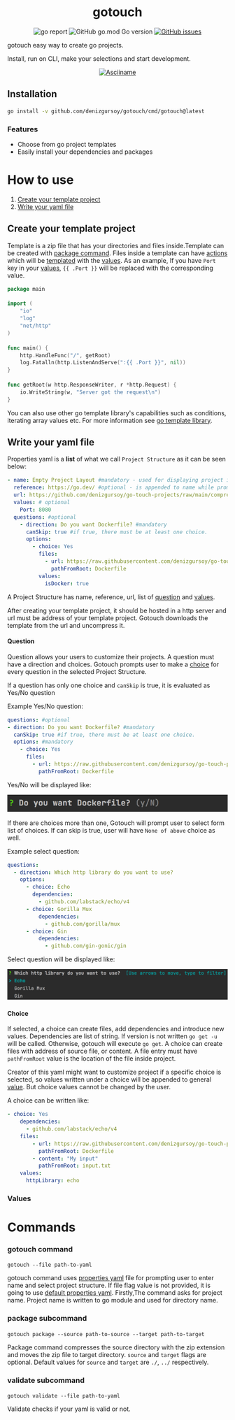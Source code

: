 <h1 align="center">gotouch</h1>
<p align="center">
<img alt="go report" src="https://goreportcard.com/badge/github.com/denizgursoy/gotouch"/>
<img alt="GitHub go.mod Go version" src="https://img.shields.io/github/go-mod/go-version/denizgursoy/gotouch">
<a href="https://github.com/denizgursoy/gotouch/issues" target="_blank"><img alt="GitHub issues" src="https://img.shields.io/github/issues/denizgursoy/gotouch?color=b"></a>
</p>

gotouch easy way to create go projects. 

Install, run on CLI, make your selections and start development.

<p align="center">
<a href="https://asciinema.org/a/515980" target="_blank"><img alt="Asciiname" src="https://asciinema.org/a/515980.svg" /></a>
</p>

## Installation

```bash
go install -v github.com/denizgursoy/gotouch/cmd/gotouch@latest
```

### Features

- Choose from go project templates
- Easily install your dependencies and packages

# How to use
1. [Create your template project](#Create-your-template-project)
2. [Write your yaml file](#Write-your-yaml-file)


## Create your template project
Template is a zip file that has your directories and files inside.Template can be created with [package command](#package-subcommand).
Files inside a template can have [actions](https://pkg.go.dev/text/template#hdr-Actions) which will be [templated](https://pkg.go.dev/text/template)
with the [values](#values). As an example, If you have `Port` key in your [values](#values), `{{ .Port }}` will be replaced
with the corresponding value.

``` go
package main

import (
	"io"
	"log"
	"net/http"
)

func main() {
	http.HandleFunc("/", getRoot)
	log.Fatalln(http.ListenAndServe(":{{ .Port }}", nil))
}

func getRoot(w http.ResponseWriter, r *http.Request) {
	io.WriteString(w, "Server got the request\n")
}
```
You can also use other go template library's capabilities such as conditions, iterating array values etc. For more information
see [go template library](https://pkg.go.dev/text/template).

## Write your yaml file
Properties yaml is a **list** of what we call `Project Structure` as it can be seen below: 
```yaml
- name: Empty Project Layout #mandatory - used for displaying project in listing
  reference: https://go.dev/ #optional - is appended to name while prompting project name
  url: https://github.com/denizgursoy/go-touch-projects/raw/main/compressed/empty.zip #mandatory - url of template project
  values: # optional
    Port: 8080
  questions: #optional
    - direction: Do you want Dockerfile? #mandatory
      canSkip: true #if true, there must be at least one choice. 
      options:
        - choice: Yes
          files:
            - url: https://raw.githubusercontent.com/denizgursoy/go-touch-projects/main/Dockerfile
              pathFromRoot: Dockerfile
          values:
            isDocker: true
```
A Project Structure has name, reference, url, list of [question](#Question) and [values](#values).

After creating your template project, it should be hosted in a http server and url must be address of your template project.
Gotouch downloads the template from the url and uncompress it. 

#### Question
Question allows your users to customize their projects. A question must have a direction and choices. Gotouch prompts user 
to make a [choice](#choice) for every question in the selected Project Structure.

If a question has only one choice and `canSkip` is true, it is evaluated as Yes/No question

Example Yes/No question:
```yaml
questions: #optional
- direction: Do you want Dockerfile? #mandatory
  canSkip: true #if true, there must be at least one choice. 
  options: #mandatory
    - choice: Yes
      files:
        - url: https://raw.githubusercontent.com/denizgursoy/go-touch-projects/main/Dockerfile
          pathFromRoot: Dockerfile
```
Yes/No will be displayed like:

![Yes/No Question](./.readme/yes-no-question.png)

If there are choices more than one, Gotouch will prompt user to select form list of choices. If can skip is true,
user will have `None of above` choice as well.

Example select question:
```yaml
questions:
  - direction: Which http library do you want to use?
    options:
      - choice: Echo
        dependencies:
          - github.com/labstack/echo/v4
      - choice: Gorilla Mux
          dependencies:
            - github.com/gorilla/mux
      - choice: Gin
          dependencies:
            - github.com/gin-gonic/gin
```
Select question will be displayed like:

![Select Question](./.readme/select-question.png)


#### Choice
If selected, a choice can create files, add dependencies and introduce new values. Dependencies are list of string. If 
version is not written `go get -u ` will be called. Otherwise, gotouch will execute `go get`. A choice can create files with
address of source file, or content. A file entry must have `pathFromRoot` value is the location of the file inside project.

Creator of this yaml might want to customize project if a specific choice is selected, so values written under a choice 
will be appended to general [value](#values). But choice values cannot be changed by the user.

A choice can be written like:

```yaml
- choice: Yes
    dependencies:
      - github.com/labstack/echo/v4
    files:
        - url: https://raw.githubusercontent.com/denizgursoy/go-touch-projects/main/Dockerfile
          pathFromRoot: Dockerfile
        - content: "My input"
          pathFromRoot: input.txt
    values:
      httpLibrary: echo
```

### Values

# Commands
### gotouch command

`gotouch --file path-to-yaml`

gotouch command uses [properties yaml](#Write-your-yaml-file) file for prompting user to enter name and select  project structure. If file flag value
is not provided, it is going to use [default properties yaml](https://github.com/denizgursoy/go-touch-projects/blob/main/properties.yaml). 
Firstly,The command asks for project name. Project name is written to go module and used for directory name.


### package subcommand
`gotouch package --source path-to-source --target path-to-target`

Package command compresses the source directory with the zip extension and moves the zip file to target directory.
`source` and `target` flags are optional. Default values for `source` and `target` are `./`, `../` respectively.


### validate subcommand
`gotouch validate --file path-to-yaml`

Validate checks if your yaml is valid or not. 

